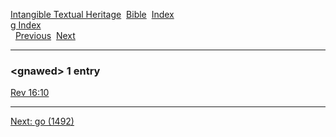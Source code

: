 [Intangible Textual Heritage](../../index)  [Bible](../index) 
[Index](index)   
[g Index](_g_)  
  [Previous](c04819)  [Next](c04821) 

------------------------------------------------------------------------

### &lt;gnawed&gt; 1 entry

[Rev 16:10](../kjv/rev016.htm#010)  

------------------------------------------------------------------------

[Next: go (1492)](c04821)
